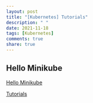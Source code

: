 ```yaml
---
layout: post
title: "[Kubernetes] Tutorials"
description: " "
date: 2021-11-18
tags: [Kubernetes]
comments: true
share: true
---
```


Hello Minikube
----------
[Hello Minikube][h]

[h]:https://kubernetes.io/ko/docs/tutorials/hello-minikube/
[Tutorials][a]

[a]:https://kubernetes.io/ko/docs/tutorials/
